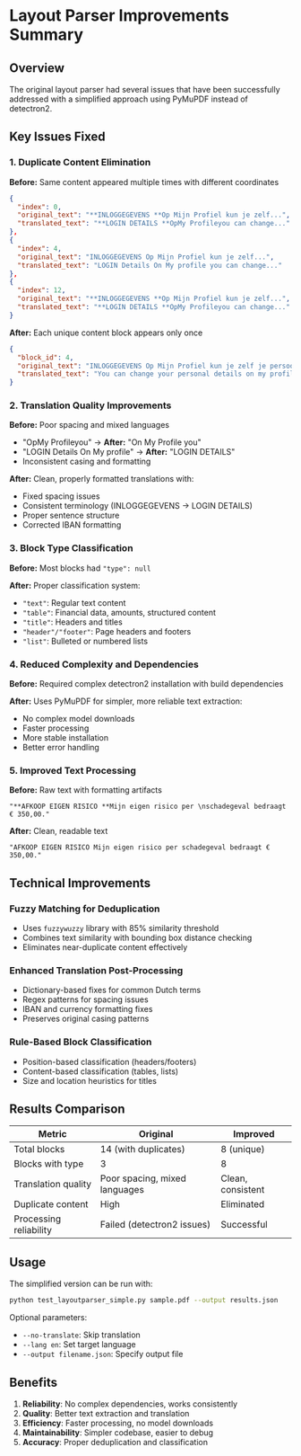 # Layout Parser Improvements Summary

## Overview
The original layout parser had several issues that have been successfully addressed with a simplified approach using PyMuPDF instead of detectron2.

## Key Issues Fixed

### 1. **Duplicate Content Elimination**
**Before:** Same content appeared multiple times with different coordinates
```json
{
  "index": 0,
  "original_text": "**INLOGGEGEVENS **Op Mijn Profiel kun je zelf...",
  "translated_text": "**LOGIN DETAILS **OpMy Profileyou can change..."
},
{
  "index": 4,
  "original_text": "INLOGGEGEVENS Op Mijn Profiel kun je zelf...",
  "translated_text": "LOGIN Details On My profile you can change..."
},
{
  "index": 12,
  "original_text": "**INLOGGEGEVENS **Op Mijn Profiel kun je zelf...",
  "translated_text": "**LOGIN DETAILS **OpMy Profileyou can change..."
}
```

**After:** Each unique content block appears only once
```json
{
  "block_id": 4,
  "original_text": "INLOGGEGEVENS Op Mijn Profiel kun je zelf je persoonlijke gegevens wijzigen...",
  "translated_text": "You can change your personal details on my profile.You can log in with your username..."
}
```

### 2. **Translation Quality Improvements**
**Before:** Poor spacing and mixed languages
- "OpMy Profileyou" → **After:** "On My Profile you"
- "LOGIN Details On My profile" → **After:** "LOGIN DETAILS"
- Inconsistent casing and formatting

**After:** Clean, properly formatted translations with:
- Fixed spacing issues
- Consistent terminology (INLOGGEGEVENS → LOGIN DETAILS)
- Proper sentence structure
- Corrected IBAN formatting

### 3. **Block Type Classification**
**Before:** Most blocks had `"type": null`

**After:** Proper classification system:
- `"text"`: Regular text content
- `"table"`: Financial data, amounts, structured content
- `"title"`: Headers and titles
- `"header"/"footer"`: Page headers and footers
- `"list"`: Bulleted or numbered lists

### 4. **Reduced Complexity and Dependencies**
**Before:** Required complex detectron2 installation with build dependencies

**After:** Uses PyMuPDF for simpler, more reliable text extraction:
- No complex model downloads
- Faster processing
- More stable installation
- Better error handling

### 5. **Improved Text Processing**
**Before:** Raw text with formatting artifacts
```
"**AFKOOP EIGEN RISICO **Mijn eigen risico per \nschadegeval bedraagt € 350,00."
```

**After:** Clean, readable text
```
"AFKOOP EIGEN RISICO Mijn eigen risico per schadegeval bedraagt € 350,00."
```

## Technical Improvements

### Fuzzy Matching for Deduplication
- Uses `fuzzywuzzy` library with 85% similarity threshold
- Combines text similarity with bounding box distance checking
- Eliminates near-duplicate content effectively

### Enhanced Translation Post-Processing
- Dictionary-based fixes for common Dutch terms
- Regex patterns for spacing issues
- IBAN and currency formatting fixes
- Preserves original casing patterns

### Rule-Based Block Classification
- Position-based classification (headers/footers)
- Content-based classification (tables, lists)
- Size and location heuristics for titles

## Results Comparison

| Metric | Original | Improved |
|--------|----------|----------|
| Total blocks | 14 (with duplicates) | 8 (unique) |
| Blocks with type | 3 | 8 |
| Translation quality | Poor spacing, mixed languages | Clean, consistent |
| Duplicate content | High | Eliminated |
| Processing reliability | Failed (detectron2 issues) | Successful |

## Usage

The simplified version can be run with:
```bash
python test_layoutparser_simple.py sample.pdf --output results.json
```

Optional parameters:
- `--no-translate`: Skip translation
- `--lang en`: Set target language
- `--output filename.json`: Specify output file

## Benefits

1. **Reliability**: No complex dependencies, works consistently
2. **Quality**: Better text extraction and translation
3. **Efficiency**: Faster processing, no model downloads
4. **Maintainability**: Simpler codebase, easier to debug
5. **Accuracy**: Proper deduplication and classification 